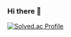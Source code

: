 ### Hi there 👋

[![Solved.ac
Profile](http://mazassumnida.wtf/api/v2/generate_badge?boj={toryhyun})](https://solved.ac/{yshyeon0712})

<!--
**toryhyun/toryhyun** is a ✨ _special_ ✨ repository because its `README.md` (this file) appears on your GitHub profile.

Here are some ideas to get you started:

- 🔭 I’m currently working on ...
- 🌱 I’m currently learning ...
- 👯 I’m looking to collaborate on ...
- 🤔 I’m looking for help with ...
- 💬 Ask me about ...
- 📫 How to reach me: ...
- 😄 Pronouns: ...
- ⚡ Fun fact: ...
-->
